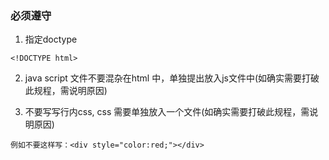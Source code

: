 ### 必须遵守
1. 指定doctype 
```
<!DOCTYPE html>
```
2. java script 文件不要混杂在html 中，单独提出放入js文件中(如确实需要打破此规程，需说明原因) 

3. 不要写写行内css, css 需要单独放入一个文件(如确实需要打破此规程，需说明原因) 
```
例如不要这样写：<div style="color:red;"></div> 
```
